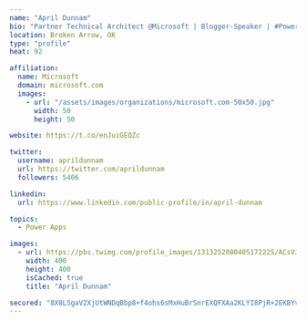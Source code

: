 ```yaml
---
name: "April Dunnam"
bio: "Partner Technical Architect @Microsoft | Blogger-Speaker | #PowerApps, #PowerAutomate, #Office365, #SharePoint | #WIT | #Karaoke Queen"
location: Broken Arrow, OK
type: "profile"
heat: 92

affiliation:
  name: Microsoft
  domain: microsoft.com
  images:
    - url: "/assets/images/organizations/microsoft.com-50x50.jpg"
      width: 50
      height: 50

website: https://t.co/enJuiGEQZc

twitter:
  username: aprildunnam
  url: https://twitter.com/aprildunnam
  followers: 5406

linkedin:
  url: https://www.linkedin.com/public-profile/in/april-dunnam

topics:
  - Power Apps

images:
  - url: https://pbs.twimg.com/profile_images/1313252080405172225/ACsVJFqU_400x400.jpg
    width: 400
    height: 400
    isCached: true
    title: "April Dunnam"

secured: "8X8LSgaV2XjUtWNDqBbp8+f4ohs6sMxHuBrSnrEXQFXAa2KLYI8PjR+2EKBYvVcjQTHl4c4RF3vmLdxK8EGo/p6w6vh4O/c8Z1uhWKcRWrGOjtfNznFyLnivccX40M7vHxTjM364/Myy8HLjzhlDFe3wFiD7j0z0Zu8pND0bc6lvzQigf/Wu5dzjg1MOIlKVQTwmdy6weAM4bThhuTbygC4tNuN0GUrET7dEZcOgwa87vO3d0H37FRn72kmrIDf9z1qUr/y8m2iZNKr0leWWQ4CNRksotzu1lsfUgxVbEwxP6SQt2CUiJqoAjKJpYnO2nw2rsXqdRvM+LmoKZ67dqyNhUhUdgHyk0YKANtFNLMPm3WKD5vydag/949i2TA7r9I6pt1O/fNY1K3Pw1/uHvIZfZWPzH/Uh+sPaj+t5qyc=;UZ0Dlg/5XZ6C3izxZHn3EA=="
---
```


